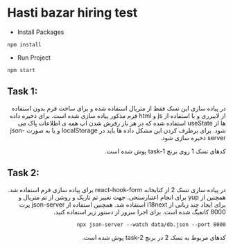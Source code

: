 # Hasti bazar hiring test

- Install Packages

```
npm install
```

- Run Project

```
npm start
```

## Task 1:

<div dir='rtl' align='right'>
در پیاده سازی این تسک فقط از متریال استفاده شده و برای ساخت فرم بدون استفاده از لایبرری و با استفاده از js و html فرم مذکور پیاده سازی شده است.
برای ذخیره داده ها از useState استفاده شده که در هر بار رفرش شدن اپ همه ی اطلاعات پاک می شود.
برای برطرف کردن این مشکل داده ها باید در localStorage و یا به صورت json-server ذخیره سازی شود.

کدهای تسک 1 روی برنچ task-1 پوش شده است.
</div>

## Task 2:

<div dir='rtl' align='right'>
در پیاده سازی تسک 2 از کتابخانه react-hook-form برای پیاده سازی فرم استفاده شد. همچنین از yup برای انجام اعتبارسنحی.
جهت تغییر تم تاریک و روشن از تم متریال و برای ایجاد چند زبانی از i18next استفاده شد.
همچنین استفاده از json-server پرت 8000 کانفیگ شده است.
برای اجرا سرور از دستور زیر استفاده کنید.

```
npx json-server --watch data/db.json --port 8000
```

کدهای مربوط به تسک 2 در برنچ task-2 پوش شده است.
</div>